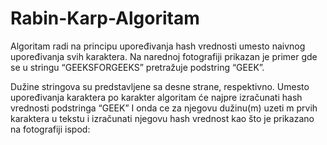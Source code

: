 # Rabin-Karp-Algoritam

Algoritam radi na principu upoređivanja hash vrednosti umesto naivnog upoređivanja
svih karaktera. Na narednoj fotografiji prikazan je primer gde se u stringu “GEEKSFORGEEKS”
pretražuje podstring “GEEK”.

Dužine stringova su predstavljene sa desne strane, respektivno. Umesto upoređivanja 
karaktera po karakter algoritam će najpre izračunati hash vrednosti podstringa “GEEK” I
onda ce za njegovu dužinu(m) uzeti m prvih karaktera u tekstu i izračunati njegovu hash 
vrednost kao što je prikazano na fotografiji ispod: 
